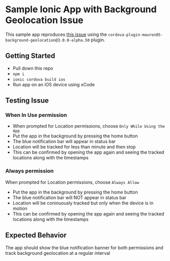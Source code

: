 # Sample Ionic App with Background Geolocation Issue
This sample app reproduces [this issue](https://github.com/mauron85/cordova-plugin-background-geolocation/issues/524)  using the `cordova-plugin-mauron85-background-geolocation@3.0.0-alpha.50` plugin.


## Getting Started
- Pull down this repo
- `npm i`
- `ionic cordova build ios`
- Run app on an iOS device using xCode

## Testing Issue
### When In Use permission
- When prompted for Location permissions, choose `Only While Using the App`
- Put the app in the background by pressing the home button
- The blue notification bar will appear in status bar
- Location will be tracked for less than minute and then stop
- This can be confirmed by opening the app again and seeing the tracked locations along with the timestamps

### Always permission
When prompted for Location permissions, choose `Always Allow`
- Put the app in the background by pressing the home button
- The blue notification bar will NOT appear in status bar
- Location will be coninuously tracked but only when the device is in motion
- This can be confirmed by opening the app again and seeing the tracked locations along with the timestamps

## Expected Behavior
The app should show the blue notification banner for both permissions and track background geolocation at a regular interval